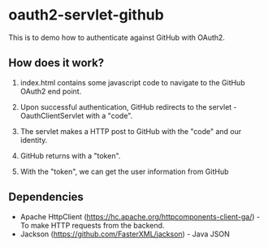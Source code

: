 # oauth2-servlet-github

This is to demo how to authenticate against GitHub with OAuth2.

## How does it work?

1) index.html contains some javascript code to navigate to the GitHub OAuth2 end point.

2) Upon successful authentication, GitHub redirects to the servlet - OauthClientServlet with a "code".

3) The servlet makes a HTTP post to GitHub with the "code" and our identity.

4) GitHub returns with a "token".

5) With the "token", we can get the user information from GitHub

## Dependencies

* Apache HttpClient (https://hc.apache.org/httpcomponents-client-ga/) - To make HTTP requests from the backend.
* Jackson (https://github.com/FasterXML/jackson) - Java JSON
